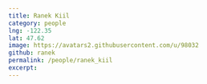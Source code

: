 ```yaml
---
title: Ranek Kiil
category: people
lng: -122.35
lat: 47.62
image: https://avatars2.githubusercontent.com/u/98032
github: ranek
permalink: /people/ranek_kiil
excerpt:
---
```

